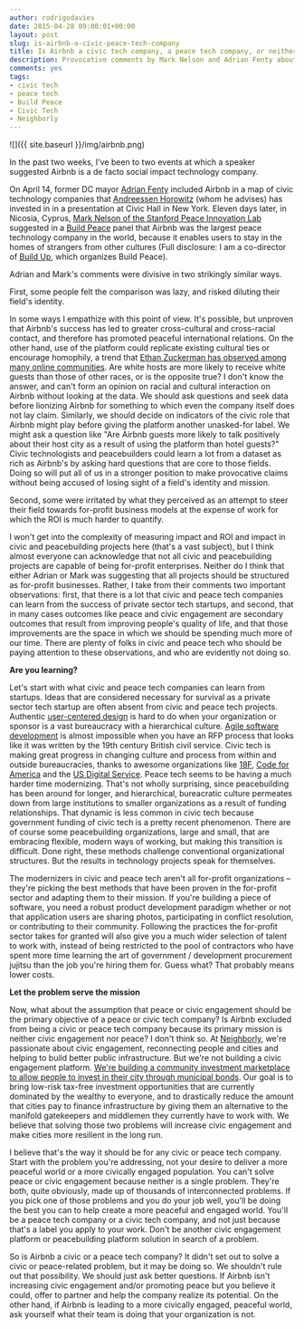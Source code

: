 ```yaml
---
author: rodrigodavies
date: 2015-04-28 09:00:01+00:00
layout: post
slug: is-airbnb-a-civic-peace-tech-company
title: Is Airbnb a civic tech company, a peace tech company, or neither?
description: Provocative comments by Mark Nelson and Adrian Fenty about Airbnb annoyed some in the civic and peace tech communities. But they raise important issues such as whether civic and peace tech organizations are putting real problems first, and what those organizations can learn from the for-profit sector.
comments: yes
tags:
- civic tech
- peace tech
- Build Peace
- Civic Tech
- Neighborly
---
```


![]({{ site.baseurl }}/img/airbnb.png)

In the past two weeks, I've been to two events at which a speaker suggested Airbnb is a de facto social impact technology company. 

On April 14, former DC mayor [Adrian Fenty](http://twitter.com/amfenty) included Airbnb in a map of civic technology companies that [Andreessen Horowitz](http://a16z.com) (whom he advises) has invested in in a presentation at Civic Hall in New York. Eleven days later, in Nicosia, Cyprus, [Mark Nelson of the Stanford Peace Innovation Lab](http://twitter.com/mark__nelson) suggested in a [Build Peace](http://howtobuildpeace.org) panel that Airbnb was the largest peace technology company in the world, because it enables users to stay in the homes of strangers from other cultures (Full disclosure: I am a co-director of [Build Up](http://howtobuildup.org), which organizes Build Peace).

Adrian and Mark's comments were divisive in two strikingly similar ways.

First, some people felt the comparison was lazy, and risked diluting their field's identity.

In some ways I empathize with this point of view. It's possible, but unproven that Airbnb's success has led to greater cross-cultural and cross-racial contact, and therefore has promoted peaceful international relations. On the other hand, use of the platform could replicate existing cultural ties or encourage homophily, a trend that [Ethan Zuckerman has observed among many online communities](http://www.ethanzuckerman.com/blog/rewire-digital-cosmopolitans-in-the-age-of-connection). Are white hosts are more likely to receive white guests than those of other races, or is the opposite true? I don't know the answer, and can't form an opinion on racial and cultural interaction on Airbnb without looking at the data. We should ask questions and seek data before lionizing Airbnb for something to which even the company itself does not lay claim. Similarly, we should decide on indicators of the civic role that Airbnb might play before giving the platform another unasked-for label. We might ask a question like "Are Airbnb guests more likely to talk positively about their host city as a result of using the platform than hotel guests?" Civic technologists and peacebuilders could learn a lot from a dataset as rich as Airbnb's by asking hard questions that are core to those fields. Doing so will put all of us in a stronger position to make provocative claims without being accused of losing sight of a field's identity and mission.

Second, some were irritated by what they perceived as an attempt to steer their field towards for-profit business models at the expense of work for which the ROI is much harder to quantify.

I won't get into the complexity of measuring impact and ROI and impact in civic and peacebuilding projects here (that's a vast subject), but I think almost everyone can acknowledge that not all civic and peacebuilding projects are capable of being for-profit enterprises. Neither do I think that either Adrian or Mark was suggesting that all projects should be structured as for-profit businesses. Rather, I take from their comments two important observations: first, that there is a lot that civic and peace tech companies can learn from the success of private sector tech startups, and second, that in many cases outcomes like peace and civic engagement are secondary outcomes that result from improving people's quality of life, and that those improvements are the space in which we should be spending much more of our time. There are plenty of folks in civic and peace tech who should be paying attention to these observations, and who are evidently not doing so.

**Are you learning?**

Let's start with what civic and peace tech companies can learn from startups. Ideas that are considered necessary for survival as a private sector tech startup are often absent from civic and peace tech projects. Authentic [user-centered design](https://www.gov.uk/service-manual/user-centred-design) is hard to do when your organization or sponsor is a vast bureaucracy with a hierarchical culture. [Agile software development](http://agilemanifesto.org) is almost impossible when you have an RFP process that looks like it was written by the 19th century British civil service. Civic tech is making great progress in changing culture and process from within and outside bureaucracies, thanks to awesome organizations like [18F](http://18f.gsa.gov), [Code for America](http://codeforamerica.org) and the [US Digital Service](https://www.whitehouse.gov/digital/united-states-digital-service). Peace tech seems to be having a much harder time modernizing. That's not wholly surprising, since peacebuilding has been around for longer, and hierarchical, bureacratic culture permeates down from large institutions to smaller organizations as a result of funding relationships. That dynamic is less common in civic tech because government funding of civic tech is a pretty recent phenomenon. There are of course some peacebuilding organizations, large and small, that are embracing flexible, modern ways of working, but making this transition is difficult. Done right, these methods challenge conventional organizational structures. But the results in technology projects speak for themselves.

The modernizers in civic and peace tech aren't all for-profit organizations – they're picking the best methods that have been proven in the for-profit sector and adapting them to their mission. If you're building a piece of software, you need a robust product development paradigm whether or not that application users are sharing photos, participating in conflict resolution, or contributing to their community. Following the practices the for-profit sector takes for granted will also give you a much wider selection of talent to work with, instead of being restricted to the pool of contractors who have spent more time learning the art of government / development procurement jujitsu than the job you're hiring them for. Guess what? That probably means lower costs.

**Let the problem serve the mission**

Now, what about the assumption that peace or civic engagement should be the primary objective of a peace or civic tech company? Is Airbnb excluded from being a civic or peace tech company because its primary mission is neither civic engagement nor peace? I don't think so. At [Neighborly](http://neighborly.com), we're passionate about civic engagement, reconnecting people and cities and helping to build better public infrastructure. But we're not building a civic engagement platform. [We're building a community investment marketplace to allow people to invest in their city through municipal bonds](http://neighborly.com/how-it-works). Our goal is to bring low-risk tax-free investment opportunities that are currently dominated by the wealthy to everyone, and to drastically reduce the amount that cities pay to finance infrastructure by giving them an alternative to the manifold gatekeepers and middlemen they currently have to work with. We believe that solving those two problems will increase civic engagement and make cities more resilient in the long run.

I believe that's the way it should be for any civic or peace tech company. Start with the problem you're addressing, not your desire to deliver a more peaceful world or a more civically engaged population. You can't solve peace or civic engagement because neither is a single problem. They're both, quite obviously, made up of thousands of interconnected problems. If you pick one of those problems and you do your job well, you'll be doing the best you can to help create a more peaceful and engaged world. You'll be a peace tech company or a civic tech company, and not just because that's a label you apply to your work. Don't be another civic engagement platform or peacebuilding platform solution in search of a problem.

So is Airbnb a civic or a peace tech company? It didn't set out to solve a civic or peace-related problem, but it may be doing so. We shouldn't rule out that possibility. We should just ask better questions. If Airbnb isn't increasing civic engagement and/or promoting peace but you believe it could, offer to partner and help the company realize its potential. On the other hand, if Airbnb is leading to a more civically engaged, peaceful world, ask yourself what their team is doing that your organization is not. 